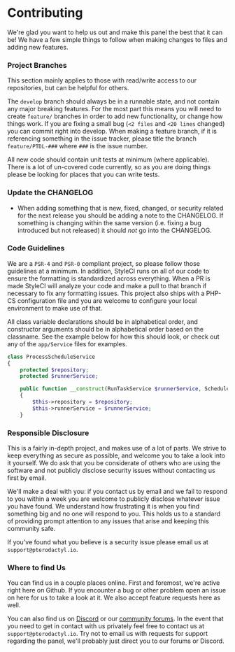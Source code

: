 # Contributing
We're glad you want to help us out and make this panel the best that it can be! We have a few simple things to follow when making changes to files and adding new features.

### Project Branches
This section mainly applies to those with read/write access to our repositories, but can be helpful for others.

The `develop` branch should always be in a runnable state, and not contain any major breaking features. For the most part this means you will need to create `feature/` branches in order to add new functionality, or change how things work. If you are fixing a small bug (`<2 files` and `<20 lines` changed) you can commit right into develop. When making a feature branch, if it is referencing something in the issue tracker, please title the branch `feature/PTDL-###` where `###` is the issue number.

All new code should contain unit tests at minimum (where applicable). There is a lot of un-covered code currently, so as you are doing things please be looking for places that you can write tests.

### Update the CHANGELOG
* When adding something that is new, fixed, changed, or security related for the next release you should be adding a note to the CHANGELOG. If something is changing within the same version (i.e. fixing a bug introduced but not released) it should _not_ go into the CHANGELOG.

### Code Guidelines
We are a `PSR-4` and `PSR-0` compliant project, so please follow those guidelines at a minimum. In addition, StyleCI runs on all of our code to ensure the formatting is standardized across everything. When a PR is made StyleCI will analyze your code and make a pull to that branch if necessary to fix any formatting issues. This project also ships with a PHP-CS configuration file and you are welcome to configure your local environment to make use of that.

All class variable declarations should be in alphabetical order, and constructor arguments should be in alphabetical order based on the classname. See the example below for how this should look, or check out any of the `app/Service` files for examples.

```php
class ProcessScheduleService
{
    protected $repository;
    protected $runnerService;

    public function __construct(RunTaskService $runnerService, ScheduleRepositoryInterface $repository)
    {
        $this->repository = $repository;
        $this->runnerService = $runnerService;
    }
```

### Responsible Disclosure
This is a fairly in-depth project, and makes use of a lot of parts. We strive to keep everything as secure as possible, and welcome you to take a look into it yourself. We do ask that you be considerate of others who are using the software and not publicly disclose security issues without contacting us first by email.

We'll make a deal with you: if you contact us by email and we fail to respond to you within a week you are welcome to publicly disclose whatever issue you have found. We understand how frustrating it is when you find something big and no one will respond to you. This holds us to a standard of providing prompt attention to any issues that arise and keeping this community safe.

If you've found what you believe is a security issue please email us at `support@pterodactyl.io`.

### Where to find Us
You can find us in a couple places online. First and foremost, we're active right here on Github. If you encounter a bug or other problem open an issue on here for us to take a look at it. We also accept feature requests here as well.

You can also find us on [Discord](https://pterodactyl.io/discord) or our [community forums](https://forums.pterodactyl.io/). In the event that you need to get in contact with us privately feel free to contact us at `support@pterodactyl.io`. Try not to email us with requests for support regarding the panel, we'll probably just direct you to our forums or Discord.
